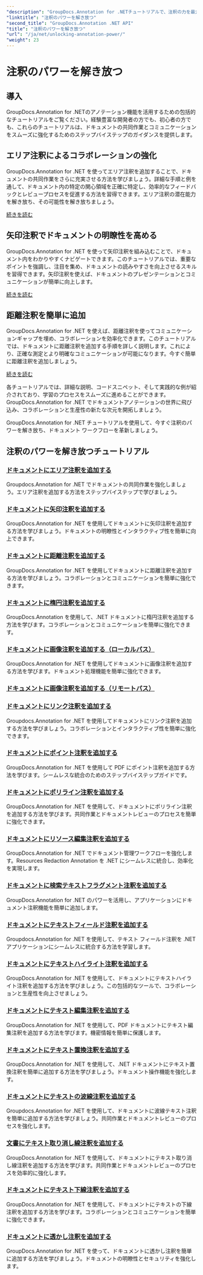 ```yaml
---
"description": "GroupDocs.Annotation for .NETチュートリアルで、注釈の力を最大限に引き出しましょう。様々な注釈を段階的に追加する方法を学び、コラボレーションをスムーズに強化しましょう。"
"linktitle": "注釈のパワーを解き放つ"
"second_title": "GroupDocs.Annotation .NET API"
"title": "注釈のパワーを解き放つ"
"url": "/ja/net/unlocking-annotation-power/"
"weight": 23
---
```


# 注釈のパワーを解き放つ

## 導入

GroupDocs.Annotation for .NETのアノテーション機能を活用するための包括的なチュートリアルをご覧ください。経験豊富な開発者の方でも、初心者の方でも、これらのチュートリアルは、ドキュメントの共同作業とコミュニケーションをスムーズに強化するためのステップバイステップのガイダンスを提供します。

## エリア注釈によるコラボレーションの強化

GroupDocs.Annotation for .NET を使ってエリア注釈を追加することで、ドキュメントの共同作業をさらに充実させる方法を学びましょう。詳細な手順と例を通して、ドキュメント内の特定の関心領域を正確に特定し、効率的なフィードバックとレビュープロセスを促進する方法を習得できます。エリア注釈の潜在能力を解き放ち、その可能性を解き放ちましょう。

[続きを読む](./add-area-annotation/)

## 矢印注釈でドキュメントの明瞭性を高める

GroupDocs.Annotation for .NET を使って矢印注釈を組み込むことで、ドキュメント内をわかりやすくナビゲートできます。このチュートリアルでは、重要なポイントを強調し、注目を集め、ドキュメントの読みやすさを向上させるスキルを習得できます。矢印注釈を使えば、ドキュメントのプレゼンテーションとコミュニケーションが簡単に向上します。

[続きを読む](./add-arrow-annotation/)

## 距離注釈を簡単に追加

GroupDocs.Annotation for .NET を使えば、距離注釈を使ってコミュニケーションギャップを埋め、コラボレーションを効率化できます。このチュートリアルでは、ドキュメントに距離注釈を追加する手順を詳しく説明します。これにより、正確な測定とより明確なコミュニケーションが可能になります。今すぐ簡単に距離注釈を追加しましょう。

[続きを読む](./add-distance-annotation/)

各チュートリアルでは、詳細な説明、コードスニペット、そして実践的な例が紹介されており、学習のプロセスをスムーズに進めることができます。GroupDocs.Annotation for .NET でドキュメントアノテーションの世界に飛び込み、コラボレーションと生産性の新たな次元を開拓しましょう。

GroupDocs.Annotation for .NET チュートリアルを使用して、今すぐ注釈のパワーを解き放ち、ドキュメント ワークフローを革新しましょう。

## 注釈のパワーを解き放つチュートリアル
### [ドキュメントにエリア注釈を追加する](./add-area-annotation/)
Groupdocs.Annotation for .NET でドキュメントの共同作業を強化しましょう。エリア注釈を追加する方法をステップバイステップで学びましょう。
### [ドキュメントに矢印注釈を追加する](./add-arrow-annotation/)
GroupDocs.Annotation for .NET を使用してドキュメントに矢印注釈を追加する方法を学びましょう。ドキュメントの明瞭性とインタラクティブ性を簡単に向上できます。
### [ドキュメントに距離注釈を追加する](./add-distance-annotation/)
GroupDocs.Annotation for .NET を使用してドキュメントに距離注釈を追加する方法を学びましょう。コラボレーションとコミュニケーションを簡単に強化できます。
### [ドキュメントに楕円注釈を追加する](./add-ellipse-annotation/)
GroupDocs.Annotation を使用して、.NET ドキュメントに楕円注釈を追加する方法を学びます。コラボレーションとコミュニケーションを簡単に強化できます。
### [ドキュメントに画像注釈を追加する（ローカルパス）](./add-image-annotation-local-path/)
GroupDocs.Annotation for .NET を使用してドキュメントに画像注釈を追加する方法を学びます。ドキュメント処理機能を簡単に強化できます。
### [ドキュメントに画像注釈を追加する（リモートパス）](./add-image-annotation-remote-path/)
### [ドキュメントにリンク注釈を追加する](./add-link-annotation/)
Groupdocs.Annotation for .NET を使用してドキュメントにリンク注釈を追加する方法を学びましょう。コラボレーションとインタラクティブ性を簡単に強化できます。
### [ドキュメントにポイント注釈を追加する](./add-point-annotation/)
GroupDocs.Annotation for .NET を使用して PDF にポイント注釈を追加する方法を学びます。シームレスな統合のためのステップバイステップガイドです。
### [ドキュメントにポリライン注釈を追加する](./add-polyline-annotation/)
GroupDocs.Annotation for .NET を使用して、ドキュメントにポリライン注釈を追加する方法を学びます。共同作業とドキュメントレビューのプロセスを簡単に強化できます。
### [ドキュメントにリソース編集注釈を追加する](./add-resources-redaction-annotation/)
GroupDocs.Annotation for .NET でドキュメント管理ワークフローを強化します。Resources Redaction Annotation を .NET にシームレスに統合し、効率化を実現します。
### [ドキュメントに検索テキストフラグメント注釈を追加する](./add-search-text-fragment-annotation/)
GroupDocs.Annotation for .NET のパワーを活用し、アプリケーションにドキュメント注釈機能を簡単に追加します。
### [ドキュメントにテキストフィールド注釈を追加する](./add-text-field-annotation/)
Groupdocs.Annotation for .NET を使用して、テキスト フィールド注釈を .NET アプリケーションにシームレスに統合する方法を学習します。
### [ドキュメントにテキストハイライト注釈を追加する](./add-text-highlight-annotation/)
GroupDocs.Annotation for .NET を使用して、ドキュメントにテキストハイライト注釈を追加する方法を学びましょう。この包括的なツールで、コラボレーションと生産性を向上させましょう。
### [ドキュメントにテキスト編集注釈を追加する](./add-text-redaction-annotation/)
GroupDocs.Annotation for .NET を使用して、PDF ドキュメントにテキスト編集注釈を追加する方法を学びます。機密情報を簡単に保護します。
### [ドキュメントにテキスト置換注釈を追加する](./add-text-replacement-annotation/)
GroupDocs.Annotation for .NET を使用して、.NET ドキュメントにテキスト置換注釈を簡単に追加する方法を学びましょう。ドキュメント操作機能を強化します。
### [ドキュメントにテキストの波線注釈を追加する](./add-text-squiggly-annotation/)
Groupdocs.Annotation for .NET を使用して、ドキュメントに波線テキスト注釈を簡単に追加する方法を学びましょう。共同作業とドキュメントレビューのプロセスを強化します。
### [文書にテキスト取り消し線注釈を追加する](./add-text-strikeout-annotation/)
GroupDocs.Annotation for .NET を使用して、ドキュメントにテキスト取り消し線注釈を追加する方法を学びます。共同作業とドキュメントレビューのプロセスを効率的に強化します。
### [ドキュメントにテキスト下線注釈を追加する](./add-text-underline-annotation/)
GroupDocs.Annotation for .NET を使用して、ドキュメントにテキストの下線注釈を追加する方法を学びます。コラボレーションとコミュニケーションを簡単に強化できます。
### [ドキュメントに透かし注釈を追加する](./add-watermark-annotation/)
GroupDocs.Annotation for .NET を使って、ドキュメントに透かし注釈を簡単に追加する方法を学びましょう。ドキュメントの明瞭性とセキュリティを強化します。